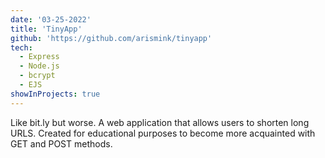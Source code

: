 ```yaml
---
date: '03-25-2022'
title: 'TinyApp'
github: 'https://github.com/arismink/tinyapp'
tech:
  - Express
  - Node.js
  - bcrypt
  - EJS
showInProjects: true
---
```


Like bit.ly but worse. A web application that allows users to shorten long URLS. Created for educational purposes to become more acquainted with GET and POST methods.

